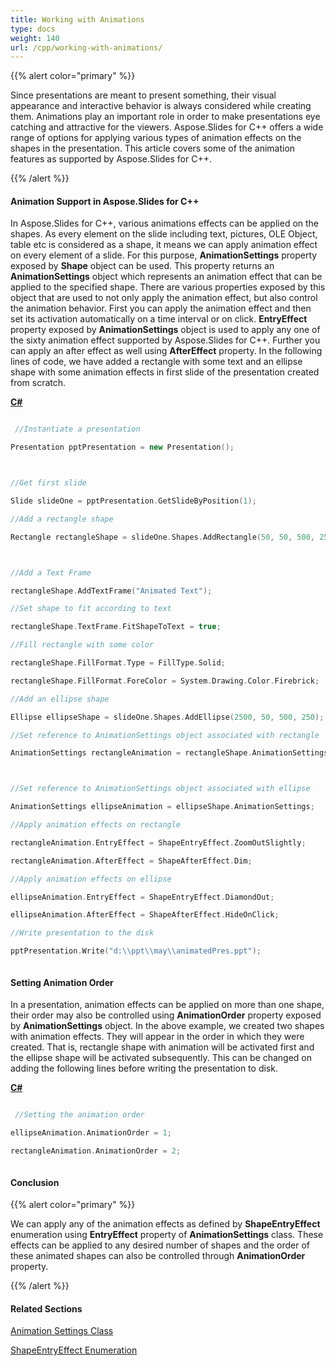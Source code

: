 ```yaml
---
title: Working with Animations
type: docs
weight: 140
url: /cpp/working-with-animations/
---
```


{{% alert color="primary" %}} 

Since presentations are meant to present something, their visual appearance and interactive behavior is always considered while creating them. Animations play an important role in order to make presentations eye catching and attractive for the viewers. Aspose.Slides for C++ offers a wide range of options for applying various types of animation effects on the shapes in the presentation. This article covers some of the animation features as supported by Aspose.Slides for C++. 

{{% /alert %}} 
#### **Animation Support in Aspose.Slides for C++**
In Aspose.Slides for C++, various animations effects can be applied on the shapes. As every element on the slide including text, pictures, OLE Object, table etc is considered as a shape, it means we can apply animation effect on every element of a slide. For this purpose, **AnimationSettings** property exposed by **Shape** object can be used. This property returns an **AnimationSettings** object which represents an animation effect that can be applied to the specified shape. There are various properties exposed by this object that are used to not only apply the animation effect, but also control the animation behavior. First you can apply the animation effect and then set its activation automatically on a time interval or on click. **EntryEffect** property exposed by **AnimationSettings** object is used to apply any one of the sixty animation effect supported by Aspose.Slides for C++. Further you can apply an after effect as well using **AfterEffect** property. In the following lines of code, we have added a rectangle with some text and an ellipse shape with some animation effects in first slide of the presentation created from scratch. 

[**C#**](/pages/createpage.action?spaceKey=slidescpp&title=C&linkCreation=true&fromPageId=60228428)

``` cpp

 //Instantiate a presentation

Presentation pptPresentation = new Presentation();



//Get first slide

Slide slideOne = pptPresentation.GetSlideByPosition(1);

//Add a rectangle shape

Rectangle rectangleShape = slideOne.Shapes.AddRectangle(50, 50, 500, 250);



//Add a Text Frame

rectangleShape.AddTextFrame("Animated Text");

//Set shape to fit according to text

rectangleShape.TextFrame.FitShapeToText = true;

//Fill rectangle with some color

rectangleShape.FillFormat.Type = FillType.Solid;

rectangleShape.FillFormat.ForeColor = System.Drawing.Color.Firebrick;

//Add an ellipse shape

Ellipse ellipseShape = slideOne.Shapes.AddEllipse(2500, 50, 500, 250);

//Set reference to AnimationSettings object associated with rectangle

AnimationSettings rectangleAnimation = rectangleShape.AnimationSettings;



//Set reference to AnimationSettings object associated with ellipse

AnimationSettings ellipseAnimation = ellipseShape.AnimationSettings;

//Apply animation effects on rectangle

rectangleAnimation.EntryEffect = ShapeEntryEffect.ZoomOutSlightly;

rectangleAnimation.AfterEffect = ShapeAfterEffect.Dim;

//Apply animation effects on ellipse

ellipseAnimation.EntryEffect = ShapeEntryEffect.DiamondOut;

ellipseAnimation.AfterEffect = ShapeAfterEffect.HideOnClick;

//Write presentation to the disk

pptPresentation.Write("d:\\ppt\\may\\animatedPres.ppt");



```


#### **Setting Animation Order**
In a presentation, animation effects can be applied on more than one shape, their order may also be controlled using **AnimationOrder** property exposed by **AnimationSettings** object. In the above example, we created two shapes with animation effects. They will appear in the order in which they were created. That is, rectangle shape with animation will be activated first and the ellipse shape will be activated subsequently. This can be changed on adding the following lines before writing the presentation to disk. 

[**C#**](/pages/createpage.action?spaceKey=slidescpp&title=C&linkCreation=true&fromPageId=60228428)

``` cpp

 //Setting the animation order

ellipseAnimation.AnimationOrder = 1;

rectangleAnimation.AnimationOrder = 2;



```


#### **Conclusion**
{{% alert color="primary" %}} 

We can apply any of the animation effects as defined by **ShapeEntryEffect** enumeration using **EntryEffect** property of **AnimationSettings** class. These effects can be applied to any desired number of shapes and the order of these animated shapes can also be controlled through **AnimationOrder** property. 

{{% /alert %}} 
#### **Related Sections**
[Animation Settings Class](http://docs.aspose.com/display/slidesnet/AnimationSettings+Class)

[ShapeEntryEffect Enumeration](http://docs.aspose.com/display/slidesnet/ShapeEntryEffect+Enumeration)
